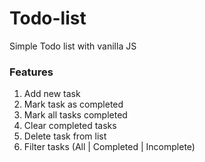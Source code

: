 # Todo-list
 Simple Todo list with vanilla JS

### Features
1. Add new task
2. Mark task as completed
3. Mark all tasks completed
4. Clear completed tasks
5. Delete task from list
6. Filter tasks (All | Completed | Incomplete)
